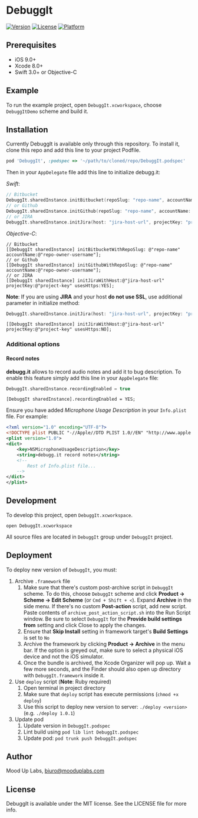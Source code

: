 # DebuggIt

[![Version](https://img.shields.io/cocoapods/v/DebuggIt.svg?style=flat)](http://cocoapods.org/pods/DebuggIt)
[![License](https://img.shields.io/cocoapods/l/DebuggIt.svg?style=flat)](http://cocoapods.org/pods/DebuggIt)
[![Platform](https://img.shields.io/cocoapods/p/DebuggIt.svg?style=flat)](http://cocoapods.org/pods/DebuggIt)

## Prerequisites

- iOS 9.0+
- Xcode 8.0+
- Swift 3.0+ or Objective-C

## Example

To run the example project, open `DebuggIt.xcworkspace`, choose `DebuggItDemo` scheme and build it.

## Installation

Currently DebuggIt is available only through this repository. To install
it, clone this repo and add this line to your project Podfile.

```ruby
pod 'DebuggIt', :podspec => '~/path/to/cloned/repo/DebuggIt.podspec'
```

Then in your `AppDelegate` file add this line to initialize debugg.it:

*Swift*:

```swift
// Bitbucket
DebuggIt.sharedInstance.initBitbucket(repoSlug: "repo-name", accountName: "repo-owner-username")
// or Github
DebuggIt.sharedInstance.initGithub(repoSlug: "repo-name", accountName: "repo-owner-username")
// or JIRA
DebuggIt.sharedInstance.initJira(host: "jira-host-url", projectKey: "project-key")
```

*Objective-C*:

```objc
// Bitbucket
[[DebuggIt sharedInstance] initBitbucketWithRepoSlug: @"repo-name" accountName:@"repo-owner-username"];
// or Github
[[DebuggIt sharedInstance] initGithubWithRepoSlug: @"repo-name" accountName:@"repo-owner-username"];
// or JIRA
[[DebuggIt sharedInstance] initJiraWithHost:@"jira-host-url" projectKey:@"project-key" usesHttps:YES];
```

**Note**: If you are using **JIRA** and your host **do not use SSL**, use additional parameter in initialize method:

```swift
DebuggIt.sharedInstance.initJira(host: "jira-host-url", projectKey: "project-key", usesHttps: false)
```

```objc
[[DebuggIt sharedInstance] initJiraWithHost:@"jira-host-url" projectKey:@"project-key" usesHttps:NO];
``` 

### Additional options

#### Record notes

**debugg.it** allows to record audio notes and add it to bug description. To enable this feature simply add this line in your `AppDelegate` file:

```swift
DebuggIt.sharedInstance.recordingEnabled = true
```

```objc
[DebuggIt sharedInstance].recordingEnabled = YES;
```

Ensure you have added _Microphone Usage Description_ in your `Info.plist` file. For example:
```xml
<?xml version="1.0" encoding="UTF-8"?>
<!DOCTYPE plist PUBLIC "-//Apple//DTD PLIST 1.0//EN" "http://www.apple.com/DTDs/PropertyList-1.0.dtd">
<plist version="1.0">
<dict>
	<key>NSMicrophoneUsageDescription</key>
	<string>debugg.it record notes</string>
	<!-- 
		Rest of Info.plist file... 
	-->
</dict>
</plist>
```

## Development

To develop this project, open `DebuggIt.xcworkspace`.

```shell
open DebuggIt.xcworkspace
```

All source files are located in `DebuggIt` group under `DebuggIt` project.

## Deployment

To deploy new version of `DebuggIt`, you must:

1. Archive `.framework` file
	1. Make sure that there's custom post-archive script in `DebuggIt` scheme. 
	To do this, choose `DebuggIt` scheme and click **Product -> Scheme -> Edit Scheme** (or `Cmd + Shift + <`). 
	Expand **Archive** in the side menu. If there's no custom **Post-action** script, add new script. 
	Paste contents of `archive_post_action_script.sh` into the Run Script window.
	Be sure to select `DebuggIt` for the **Provide build settings from** setting and click Close to apply the changes.
	2. Ensure that **Skip Install** setting in framework target's **Build Settings** is set to `No`
	3. Archive the framework by clicking **Product -> Archive** in the menu bar. If the option is greyed out, make sure to select a physical iOS device and not the iOS simulator.
	4. Once the bundle is archived, the Xcode Organizer will pop up. Wait a few more seconds, and the Finder should also open up directory with `DebuggIt.framework` inside it.
2. Use `deploy` script (**Note**: Ruby required)
	1. Open terminal in project directory
	2. Make sure that `deploy` script has execute permissions (`chmod +x deploy`)
	3. Use this script to deploy new version to server: `./deploy <version>` (e.g. `./deploy 1.0.1`)
3. Update pod
	1. Update version in `DebuggIt.podspec`
	2. Lint build using `pod lib lint DebuggIt.podspec`
	3. Update pod: `pod trunk push DebuggIt.podspec`

## Author

Mood Up Labs, biuro@mooduplabs.com

## License

DebuggIt is available under the MIT license. See the LICENSE file for more info.
